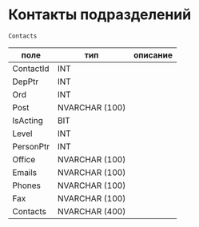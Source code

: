 # Контакты подразделений
`Contacts`

|поле|тип|описание|
|-|-|-|
| ContactId | INT |  |
| DepPtr | INT |  |
| Ord | INT |  |
| Post | NVARCHAR (100) |  |
| IsActing | BIT |  |
| Level | INT |  |
| PersonPtr | INT |  |
| Office | NVARCHAR (100) |  |
| Emails | NVARCHAR (100) |  |
| Phones | NVARCHAR (100) |  |
| Fax | NVARCHAR (100) |  |
| Contacts | NVARCHAR (400) |  |
